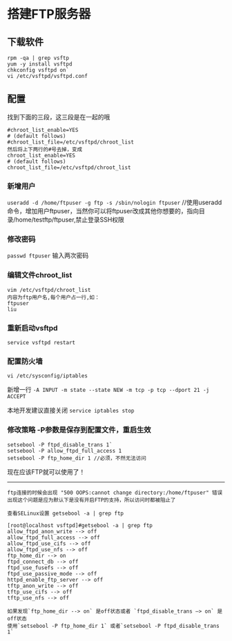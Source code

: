 # 搭建FTP服务器

## 下载软件

```
rpm -qa | grep vsftp
yum -y install vsftpd
chkconfig vsftpd on`
vi /etc/vsftpd/vsftpd.conf
```

## 配置
找到下面的三段，这三段是在一起的哦
```
#chroot_list_enable=YES
# (default follows)
#chroot_list_file=/etc/vsftpd/chroot_list
然后将上下两行的#号去掉，变成
chroot_list_enable=YES
# (default follows)
chroot_list_file=/etc/vsftpd/chroot_list
```

### 新增用户
`useradd -d /home/ftpuser -g ftp -s /sbin/nologin ftpuser`
//使用useradd 命令，增加用户ftpuser，当然你可以将ftpuser改成其他你想要的，指向目录/home/testftp/ftpuser,禁止登录SSH权限

### 修改密码
`passwd ftpuser`
输入两次密码

### 编辑文件chroot_list
```
vim /etc/vsftpd/chroot_list
内容为ftp用户名,每个用户占一行,如：
ftpuser
liu
```

### 重新启动vsftpd
`service vsftpd restart`

### 配置防火墙
`vi /etc/sysconfig/iptables`

新增一行 `-A INPUT -m state --state NEW -m tcp -p tcp --dport 21 -j ACCEPT`

本地开发建议直接关闭 `service iptables stop`

### 修改策略 -P参数是保存到配置文件，重启生效
```
setsebool -P ftpd_disable_trans 1`
setsebool -P allow_ftpd_full_access 1
setsebool -P ftp_home_dir 1 //必须，不然无法访问
```        
现在应该FTP就可以使用了！

---

```
ftp连接的时候会出现 "500 OOPS:cannot change directory:/home/ftpuser" 错误
出现这个问题是应为默认下是没有开启FTP的支持，所以访问时都被阻止了

查看SELinux设置 getsebool -a | grep ftp

[root@localhost vsftpd]#getsebool -a | grep ftp 
allow_ftpd_anon_write --> off
allow_ftpd_full_access --> off
allow_ftpd_use_cifs --> off
allow_ftpd_use_nfs --> off
ftp_home_dir --> on
ftpd_connect_db --> off
ftpd_use_fusefs --> off
ftpd_use_passive_mode --> off
httpd_enable_ftp_server --> off
tftp_anon_write --> off
tftp_use_cifs --> off
tftp_use_nfs --> off

如果发现`ftp_home_dir --> on` 是off状态或者 `ftpd_disable_trans –> on` 是off状态
使用`setsebool -P ftp_home_dir 1` 或者`setsebool -P ftpd_disable_trans 1`

```
